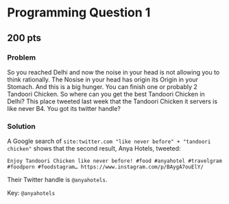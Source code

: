 # Programming Question 1
## 200 pts

### Problem
So you reached Delhi and now the noise in your head is not allowing you to think rationally. The Nosise in your head has origin its Origin in your Stomach. And this is a big hunger. You can finish one or probably 2 Tandoori Chicken. So where can you get the best Tandoori Chicken in Delhi? This place tweeted last week that the Tandoori Chicken it servers is like never B4. You got its twitter handle?

### Solution

A Google search of `site:twitter.com "like never before" + "tandoori chicken"` shows that the second result, Anya Hotels, tweeted:

```
Enjoy Tandoori Chicken like never before! #food #anyahotel #travelgram #foodporn #foodstagram… https://www.instagram.com/p/BAygA7ouElY/ 
```

Their Twitter handle is `@anyahotels`.

Key: `@anyahotels`
